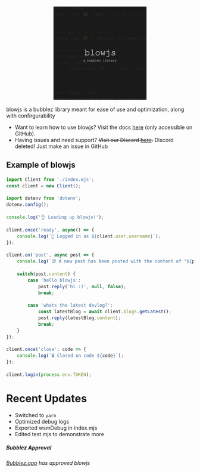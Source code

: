 <p align="center">
    <img src="./images/blowjs-ico.png" width=250>
</p>

blowjs is a bubblez library meant for ease of use and optimization, along with confirgurability

* Want to learn how to use blowjs? Visit the docs [here](/DOCS.md) (only accessible on GitHub).
* Having issues and need support? ~~Visit our Discord [here](https://discord.gg/czfj9DyY7F).~~ Discord deleted! Just make an issue in GitHub

## Example of blowjs
```js
import Client from './index.mjs';
const client = new Client();

import dotenv from 'dotenv';
dotenv.config();

console.log('👌 Loading up blowjs!');

client.once('ready', async() => {
    console.log(`👀 Logged in as ${client.user.username}`);
});

client.on('post', async post => {
    console.log(`😉 A new post has been posted with the content of "${post.content}"`);

    switch(post.content) {
        case 'hello blowjs':
            post.reply('hi :)', null, false);
            break;

        case 'whats the latest devlog?':
            const latestBlog = await client.blogs.getLatest();
            post.reply(latestBlog.content);
            break;
    }
});

client.once('close', code => {
    console.log(`🔒 Closed on code ${code}`);
});

client.login(process.env.TOKEN);
```

# Recent Updates
* Switched to `yarn`
* Optimized debug logs
* Exported wsmDebug in index.mjs
* Edited test.mjs to demonstrate more

##### Bubblez Approval
###### [Bubblez.app](https://bubblez.app/library#blowjs) has approved blowjs
